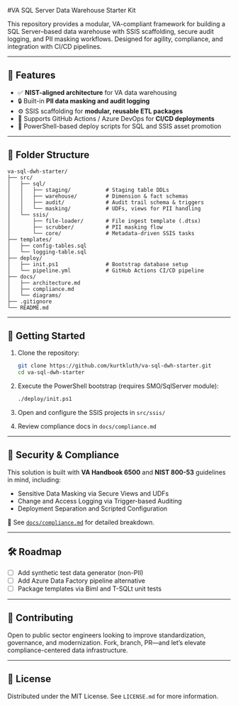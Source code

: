 #VA SQL Server Data Warehouse Starter Kit

This repository provides a modular, VA-compliant framework for building a SQL Server–based data warehouse with SSIS scaffolding, secure audit logging, and PII masking workflows. Designed for agility, compliance, and integration with CI/CD pipelines.

---

## 🧱 Features

- ✅ **NIST-aligned architecture** for VA data warehousing
- 🔒 Built-in **PII data masking and audit logging**
- ⚙️ SSIS scaffolding for **modular, reusable ETL packages**
- 🚀 Supports GitHub Actions / Azure DevOps for **CI/CD deployments**
- 🧭 PowerShell-based deploy scripts for SQL and SSIS asset promotion

---

## 📁 Folder Structure

```
va-sql-dwh-starter/
├── src/
│   ├── sql/
│   │   ├── staging/           # Staging table DDLs
│   │   ├── warehouse/         # Dimension & fact schemas
│   │   ├── audit/             # Audit trail schema & triggers
│   │   └── masking/           # UDFs, views for PII handling
│   └── ssis/
│       ├── file-loader/       # File ingest template (.dtsx)
│       ├── scrubber/          # PII masking flow
│       └── core/              # Metadata-driven SSIS tasks
├── templates/
│   ├── config-tables.sql
│   └── logging-table.sql
├── deploy/
│   ├── init.ps1               # Bootstrap database setup
│   └── pipeline.yml           # GitHub Actions CI/CD pipeline
├── docs/
│   ├── architecture.md
│   ├── compliance.md
│   └── diagrams/
├── .gitignore
└── README.md
```

---

## 🚀 Getting Started

1. Clone the repository:
   ```bash
   git clone https://github.com/kurtkluth/va-sql-dwh-starter.git
   cd va-sql-dwh-starter
   ```

2. Execute the PowerShell bootstrap (requires SMO/SqlServer module):
   ```bash
   ./deploy/init.ps1
   ```

3. Open and configure the SSIS projects in `src/ssis/`

4. Review compliance docs in `docs/compliance.md`

---

## 🧪 Security & Compliance

This solution is built with **VA Handbook 6500** and **NIST 800-53** guidelines in mind, including:

- Sensitive Data Masking via Secure Views and UDFs
- Change and Access Logging via Trigger-based Auditing
- Deployment Separation and Scripted Configuration

📄 See [`docs/compliance.md`](docs/compliance.md) for detailed breakdown.

---

## 🛠 Roadmap

- [ ] Add synthetic test data generator (non-PII)
- [ ] Add Azure Data Factory pipeline alternative
- [ ] Package templates via Biml and T-SQLt unit tests

---

## 🤝 Contributing

Open to public sector engineers looking to improve standardization, governance, and modernization. Fork, branch, PR—and let’s elevate compliance-centered data infrastructure.

---

## 📝 License

Distributed under the MIT License. See `LICENSE.md` for more information.
```


